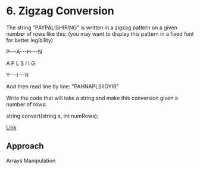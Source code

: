 # 6. Zigzag Conversion

The string "PAYPALISHIRING" is written in a zigzag pattern on a given number of rows like this: (you may want to display this pattern in a fixed font for better legibility)

P---A---H---N

A P L S I I G

Y---I---R

And then read line by line: "PAHNAPLSIIGYIR"

Write the code that will take a string and make this conversion given a number of rows:

string convert(string s, int numRows);

[Link](https://leetcode.com/problems/zigzag-conversion/)

## Approach

Arrays Manipulation
